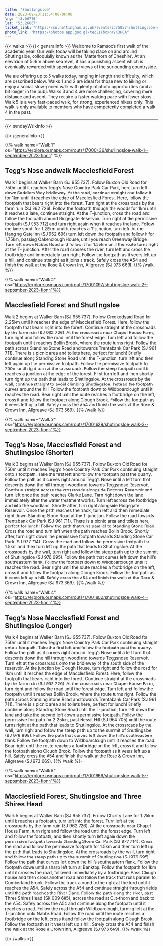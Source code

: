 ```yaml
---
title: "Shutlingsloe"
date: 2023-09-23T11:54:00-06:00
lng: "-2.06778"
lat: "53.26067"
ticket_link: "https://su.nottingham.ac.uk/events/id/5057-shutlingsloe-saturday-walk"
photo_link: "https://photos.app.goo.gl/tecE1YbcxnY2K3HCA"
---
```



{{< walks >}}
{{< generalInfo >}}
Welcome to Ramsoc’s first walk of the academic year! Our walk today will be taking place on
and around Shutlingsloe, colloquially known as the ‘Matterhorn of Cheshire’. At an elevation
of 506m above sea level, it has a punishing ascent which is eventually rewarded with
spectacular views of the surrounding countryside.

We are offering up to 5 walks today, ranging in length and difficulty, which are described below.
Walks 1 and 2 are ideal for those new to hiking or enjoy a social, slow-paced walk with plenty of photo
opportunities (and a bit longer in the pub).
Walks 3 and 4 are more challenging, covering more distance and ascent. They require a faster walking pace
with fewer stops.
Walk 5 is a very fast-paced walk, for strong, experienced hikers only. This walk is only available to
members who have competently completed a walk 4 in the past.
<hr>
{{< sundayWalkInfo >}}

{{< /generalInfo >}}

{{% walk name="Walk 1" os="https://explore.osmaps.com/route/17000436/shutlingsloe-walk-1--september-2023-fionn" %}}
## Tegg’s Nose andwalk Macclesfield Forest

Walk 1 begins at Walker Barn (SJ 955 737). Follow Buxton Old
Road for 750m until it reaches Tegg’s Nose Country Park Car Park,
here turn left down Saddlers Way bridleway. At the road, continue
straight and follow it for 1km until it reaches the edge of
Macclesfield Forest. Here, follow the footpath that bears right into
the forest. Turn right at the crossroads by the farm ruin (SJ 962
726). Follow the footpath through the woods for 1km until it
reaches a lane, continue straight. At the T-junction, cross the road
and follow the footpath around Ridgegate Reservoir. Turn right at
the permissive footpath (SJ 953 712) and turn right again when it
reaches the lane. Follow the lane south for 1.25km until it reaches a
T-junction, turn left. At the Hanging Gate Inn (SJ 952 696) turn left
down the footpath and follow it for 1.75km, passing Oakenclough
House, until you reach Greenway Bridge. Turn left down Nabbs
Road and follow it for 1.25km until the route turns right at the T-
junction. After the road crosses the river, turn left and cross the
footbridge and immediately turn right. Follow the footpath as it
veers left up a hill, and continue straight as it joins a track. Safely
cross the A54 and finish the walk at the Rose & Crown Inn,
Allgreave (SJ 973 669).
{{% /walk %}}

{{% walk name="Walk 2" os="https://explore.osmaps.com/route/17001097/shutlingsloe-walk-2--september-2023-fionn"%}}
## Macclesfield Forest and Shutlingsloe

Walk 2 begins at Walker Barn (SJ 955 737). Follow Crookedyard
Road for 2.25km until it reaches the edge of Macclesfield Forest.
Here, follow the footpath that bears right into the forest. Continue
straight at the crossroads by the farm ruin (SJ 962 726). At the
crossroads near Chapel House Farm, turn right and follow the road
until the forest edge. Turn left and follow the footpath until it
reaches Bollin Brook, where the route turns right. Follow the path
across Standing Stone Road and towards Trentabank Car Park (SJ
961 711). There is a picnic area and toilets here, perfect for lunch!
Briefly continue along Standing Stone Road until the T-junction, turn
left and then left again up the permissive footpath. Follow the
permissive footpath for 750m until right turn at the crossroads.
Follow the steep footpath until it reaches a junction at the edge of
the forest. First turn left and then shortly turn right up the path that
leads to Shutlingsloe. At the crossroads by the wall, continue
straight to avoid climbing Shutlingsloe. Instead the footpath curves
around the hill. Follow the footpath down to Wildboarclough until it
reaches the road. Bear right until the route reaches a footbridge on
the left, cross it and follow the footpath along Clough Brook. Follow
the footpath as it veers left up a hill. Safely cross the A54 and finish
the walk at the Rose & Crown Inn, Allgreave (SJ 973 669).
{{% /walk %}}

{{% walk name="Walk 3" os="https://explore.osmaps.com/route/17001629/shutlingsloe-walk-3--september-2023-fionn"%}}
## Tegg’s Nose, Macclesfield Forest and Shutlingsloe (Shorter)

Walk 3 begins at Walker Barn (SJ 955 737). Follow Buxton Old
Road for 750m until it reaches Tegg’s Nose Country Park Car Park
continuing straight onto a footpath. Take the first left and follow the
footpath past the quarry. Follow the path as it curves right around
Tegg’s Nose until a left turn that descents down the hill through
woodland towards Teggsnose Reservoir. Continue straight across
the crossroads alongside Bottoms Reservoir and turn left once the
path reaches Clarke Lane. Turn right down the lane immediately
after the water treatment works. Turn left across the footbridge
and into the woodland. Shortly after, turn right alongside Ridgegate
Reservoir. Once the path reaches the track, turn left and then
immediate right down Standing Stone Road at the T-junction.
Follow the road towards Trentabank Car Park (SJ 961 711). There
is a picnic area and toilets here, perfect for lunch! Follow the path
that runs parallel to Standing Stone Road. Cross the road and turn
left when the path reaches Bollin Brook. Shortly after, turn right
down the permissive footpath towards Standing Stone Car Park (SJ
977 714). Cross the road and follow the permissive footpath for
1.5km and then turn left up the path that leads to Shutlingsloe. At
the crossroads by the wall, turn right and follow the steep path up
to the summit of Shutlingsloe (SJ 976 695). Follow the path that
curves left down the hill’s southeastern flank. Follow the footpath
down to Wildboarclough until it reaches the road. Bear right until
the route reaches a footbridge on the left, cross it and follow the
footpath along Clough Brook. Follow the footpath as it veers left up
a hill. Safely cross the A54 and finish the walk at the Rose & Crown
Inn, Allgreave (SJ 973 669).
{{% /walk %}}

{{% walk name="Walk 4" os="https://explore.osmaps.com/route/17001802/shutlingsloe-walk-4--september-2023-fionn"%}}
## Tegg’s Nose Macclesfield Forest and Shutlingsloe (Longer)

Walk 4 begins at Walker Barn (SJ 955 737). Follow Buxton Old
Road for 750m until it reaches Tegg’s Nose Country Park Car Park
continuing straight onto a footpath. Take the first left and follow the
footpath past the quarry. Follow the path as it curves right around
Tegg’s Nose until a left turn that descents down the hill through
woodland towards Teggsnose Reservoir. Turn left at the crossroads
onto the bridleway of the south side of the reservoir. At the
junction by Clough House, turn right and follow the road for 1km
until it reaches the edge of Macclesfield Forest. Here, follow the
footpath that bears right into the forest. Continue straight at the
crossroads by the farm ruin (SJ 962 726). At the crossroads near
Chapel House Farm, turn right and follow the road until the forest
edge. Turn left and follow the footpath until it reaches Bollin Brook,
where the route turns right. Follow the path across Standing Stone
Road and towards Trentabank Car Park (SJ 961 711). There is a
picnic area and toilets here, perfect for lunch! Briefly continue along
Standing Stone Road until the T-junction, turn left down the lane
and take the second left down a permissive footpath. Follow the
permissive footpath for 2.25km, past Nessit Hill (SJ 964 705) until
the route turns right at the path that leads to Shutlingsloe. At the
crossroads by the wall, turn right and follow the steep path up to
the summit of Shutlingsloe (SJ 976 695). Follow the path that curves
left down the hill’s southeastern flank. Follow the footpath down to
Wildboarclough until it reaches the road. Bear right until the route
reaches a footbridge on the left, cross it and follow the footpath
along Clough Brook. Follow the footpath as it veers left up a hill.
Safely cross the A54 and finish the walk at the Rose & Crown Inn,
Allgreave (SJ 973 669).
{{% /walk %}}

{{% walk name="Walk 5" os="https://explore.osmaps.com/route/17001966/shutlingsloe-walk-5--september-2023-fionn"%}}
## Macclesfield Forest, Shutlingsloe and Three Shires Head

Walk 5 begins at Walker Barn (SJ 955 737). Follow Charity Lane for
1.25km until it reaches a footpath, turn left into the forest. Turn left
at the crossroads by the farm ruin (SJ 962 726). At the crossroads
near Chapel House Farm, turn right and follow the road until the
forest edge. Turn left and follow the footpath, and then shortly turn
left again down the permissive footpath towards Standing Stone Car
Park (SJ 977 714). Cross the road and follow the permissive
footpath for 1.5km and then turn left up the path that leads to
Shutlingsloe. At the crossroads by the wall, turn right and follow the
steep path up to the summit of Shutlingsloe (SJ 976 695). Follow the
path that curves left down the hill’s southeastern flank. Follow the
footpath down until a sharp left turn at Banktop. Follow the
footpath for 1km until it crosses the road, followed immediately by
a footbridge. Pass Clough house and then cross another road and
follow the track that runs parallel to Cumberland Brook. Follow the
track around to the right at the ford until it reaches the A54. Safely
across the A54 and continue straight through fields until the path
reaches the River Dane. Follow the path along the river, past Three
Shires Head (SK 009 685), across the road at Cut-thorn and back to
the A54. Safely across the A54 and continue along the footpath until
it reaches a road. Follow the road through Wildboarclough, turning
left at the T-junction onto Nabbs Road. Follow the road until the
route reaches a footbridge on the left, cross it and follow the
footpath along Clough Brook. Follow the footpath as it veers left up
a hill. Safely cross the A54 and finish the walk at the Rose & Crown
Inn, Allgreave (SJ 973 669).
{{% /walk %}}

{{< /walks >}}

